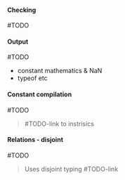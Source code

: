 #### Checking

#TODO

#### Output

#TODO

- constant mathematics & NaN
- typeof etc

#### Constant compilation

#TODO

> #TODO-link to instrisics

#### Relations - disjoint

#TODO

> Uses disjoint typing #TODO-link